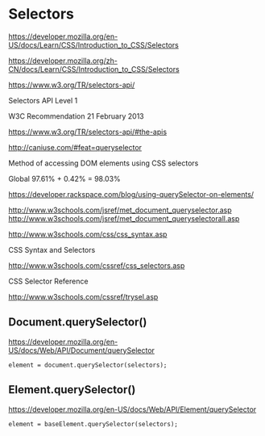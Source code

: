 # Selectors  



https://developer.mozilla.org/en-US/docs/Learn/CSS/Introduction_to_CSS/Selectors

https://developer.mozilla.org/zh-CN/docs/Learn/CSS/Introduction_to_CSS/Selectors

https://www.w3.org/TR/selectors-api/


Selectors API Level 1

W3C Recommendation 21 February 2013

https://www.w3.org/TR/selectors-api/#the-apis



http://caniuse.com/#feat=queryselector


Method of accessing DOM elements using CSS selectors

Global
97.61%  +   0.42%   =   98.03%



https://developer.rackspace.com/blog/using-querySelector-on-elements/

http://www.w3schools.com/jsref/met_document_queryselector.asp
http://www.w3schools.com/jsref/met_document_queryselectorall.asp


http://www.w3schools.com/css/css_syntax.asp

CSS Syntax and Selectors

http://www.w3schools.com/cssref/css_selectors.asp

CSS Selector Reference

http://www.w3schools.com/cssref/trysel.asp





## Document.querySelector()


https://developer.mozilla.org/en-US/docs/Web/API/Document/querySelector

```
element = document.querySelector(selectors);

``` 




## Element.querySelector()

https://developer.mozilla.org/en-US/docs/Web/API/Element/querySelector


```
element = baseElement.querySelector(selectors);

























